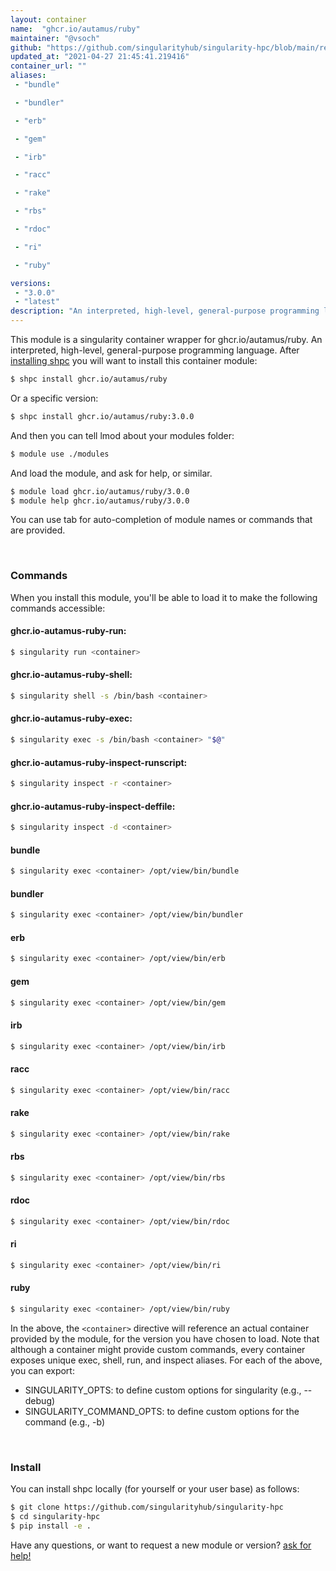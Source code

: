 ```yaml
---
layout: container
name:  "ghcr.io/autamus/ruby"
maintainer: "@vsoch"
github: "https://github.com/singularityhub/singularity-hpc/blob/main/registry/ghcr.io/autamus/ruby/container.yaml"
updated_at: "2021-04-27 21:45:41.219416"
container_url: ""
aliases:
 - "bundle"

 - "bundler"

 - "erb"

 - "gem"

 - "irb"

 - "racc"

 - "rake"

 - "rbs"

 - "rdoc"

 - "ri"

 - "ruby"

versions:
 - "3.0.0"
 - "latest"
description: "An interpreted, high-level, general-purpose programming language."
---
```


This module is a singularity container wrapper for ghcr.io/autamus/ruby.
An interpreted, high-level, general-purpose programming language.
After [installing shpc](#install) you will want to install this container module:

```bash
$ shpc install ghcr.io/autamus/ruby
```

Or a specific version:

```bash
$ shpc install ghcr.io/autamus/ruby:3.0.0
```

And then you can tell lmod about your modules folder:

```bash
$ module use ./modules
```

And load the module, and ask for help, or similar.

```bash
$ module load ghcr.io/autamus/ruby/3.0.0
$ module help ghcr.io/autamus/ruby/3.0.0
```

You can use tab for auto-completion of module names or commands that are provided.

<br>

### Commands

When you install this module, you'll be able to load it to make the following commands accessible:

#### ghcr.io-autamus-ruby-run:

```bash
$ singularity run <container>
```

#### ghcr.io-autamus-ruby-shell:

```bash
$ singularity shell -s /bin/bash <container>
```

#### ghcr.io-autamus-ruby-exec:

```bash
$ singularity exec -s /bin/bash <container> "$@"
```

#### ghcr.io-autamus-ruby-inspect-runscript:

```bash
$ singularity inspect -r <container>
```

#### ghcr.io-autamus-ruby-inspect-deffile:

```bash
$ singularity inspect -d <container>
```


#### bundle
       
```bash
$ singularity exec <container> /opt/view/bin/bundle
```


#### bundler
       
```bash
$ singularity exec <container> /opt/view/bin/bundler
```


#### erb
       
```bash
$ singularity exec <container> /opt/view/bin/erb
```


#### gem
       
```bash
$ singularity exec <container> /opt/view/bin/gem
```


#### irb
       
```bash
$ singularity exec <container> /opt/view/bin/irb
```


#### racc
       
```bash
$ singularity exec <container> /opt/view/bin/racc
```


#### rake
       
```bash
$ singularity exec <container> /opt/view/bin/rake
```


#### rbs
       
```bash
$ singularity exec <container> /opt/view/bin/rbs
```


#### rdoc
       
```bash
$ singularity exec <container> /opt/view/bin/rdoc
```


#### ri
       
```bash
$ singularity exec <container> /opt/view/bin/ri
```


#### ruby
       
```bash
$ singularity exec <container> /opt/view/bin/ruby
```



In the above, the `<container>` directive will reference an actual container provided
by the module, for the version you have chosen to load. Note that although a container
might provide custom commands, every container exposes unique exec, shell, run, and
inspect aliases. For each of the above, you can export:

 - SINGULARITY_OPTS: to define custom options for singularity (e.g., --debug)
 - SINGULARITY_COMMAND_OPTS: to define custom options for the command (e.g., -b)

<br>
  
### Install

You can install shpc locally (for yourself or your user base) as follows:

```bash
$ git clone https://github.com/singularityhub/singularity-hpc
$ cd singularity-hpc
$ pip install -e .
```

Have any questions, or want to request a new module or version? [ask for help!](https://github.com/singularityhub/singularity-hpc/issues)